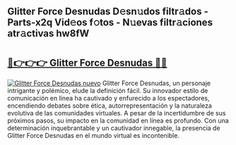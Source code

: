 ## Glitter Force Desnudas D𝚎sn𝚞dos filtr𝚊dos - Parts-x2q Vid𝚎os f𝚘tos - N𝚞evas filtr𝚊ciones atr𝚊ctivas hw8fW

# <h2><a href="http://mbcgy44.tromn.icu/?c=Glitter+Force+Desnudas">🔗👉👉👉 Glitter Force Desnudas 🔗🔗</a></h2>

[![Glitter Force Desnudas nuevo](https://i.imgur.com/pEAQMta.gif)](http://mbcgy44.tromn.icu/?c=Glitter+Force+Desnudas)
Glitter Force Desnudas, un personaje intrigante y polémico, elude la definición fácil. Su innovador estilo de comunicación en línea ha cautivado y enfurecido a los espectadores, encendiendo debates sobre ética, autorrepresentación y la naturaleza evolutiva de las comunidades virtuales. A pesar de la incertidumbre de sus próximos pasos, su impacto en la comunidad en línea es profundo. Con una determinación inquebrantable y un cautivador innegable, la presencia de Glitter Force Desnudas en el mundo virtual es incontenible.
